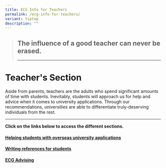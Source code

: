 ```yaml
---
title: ECG Info for Teachers
permalink: /ecg-info-for-teachers/
variant: tiptap
description: ""
---
```

<blockquote>
<h2>The influence of a good teacher can never be erased.</h2>
<hr>
</blockquote>
<p></p>
<h1>Teacher's Section</h1>
<p>Aside from parents, teachers are the adults who spend significant amounts
of time with students. Inevitably, students will approach us for help and
advice when it comes to university applications. Through our recommendations,
universities are able to differentiate truly-deserving individuals from
the rest.&nbsp;</p>
<hr>
<p><strong>Click on the links below to access the different sections.</strong>
</p>
<h4><a href="https://ecg.nanyangjc.moe.edu.sg/helping-students-with-overseas-university-applications/" rel="noopener nofollow" target="_blank">Helping students with overseas university applications</a></h4>
<h4><a href="https://ecg.nanyangjc.moe.edu.sg/writing-references-for-students/" rel="noopener nofollow" target="_blank">Writing references for students</a></h4>
<h4><a href="https://ecg.nanyangjc.moe.edu.sg/ecg-advising/" rel="noopener nofollow" target="_blank">ECG Advising</a></h4>
<p></p>